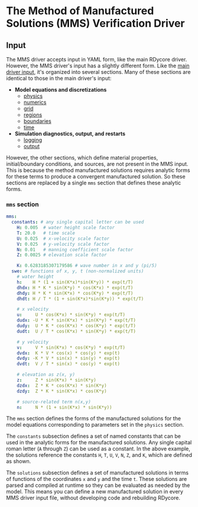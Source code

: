 # The Method of Manufactured Solutions (MMS) Verification Driver

## Input

The MMS driver accepts input in YAML form, like the main RDycore driver. However,
the MMS driver's input has a ѕlightly different form. Like the [main driver input](input.md),
it's organized into several sections. Many of these sections are identical to
those in the main driver's input:

* **Model equations and discretizations**
    * [physics](input.md#physics)
    * [numerics](input.md#numerics)
    * [grid](input.md#grid)
    * [regions](input.md#regions)
    * [boundaries](input.md#boundaries)
    * [time](input.md#time)
* **Simulation diagnostics, output, and restarts**
    * [logging](input.md#logging)
    * [output](input.md#output)

However, the other sections, which define material properties, initial/boundary
conditions, and sources, are not present in the MMS input. This is because the
method manufactured solutions requires analytic forms for these terms to produce
a convergent manufactured solution. So these sections are replaced by a single
`mms` section that defines these analytic forms.

### `mms` section

```yaml
mms:
  constants: # any single capital letter can be used
    H: 0.005  # water height scale factor
    T: 20.0   # time scale
    U: 0.025  # x-velocity scale factor
    V: 0.025  # y-velocity scale factor
    N: 0.01   # manning coefficient scale factor
    Z: 0.0025 # elevation scale factor

    K: 0.6283185307179586 # wave number in x and y (pi/5)
  swe: # functions of x, y, t (non-normalized units)
    # water height
    h:    H * (1 + sin(K*x)*sin(K*y)) * exp(t/T)
    dhdx: H * K * sin(K*y) * cos(K*x) * exp(t/T)
    dhdy: H * K * sin(K*x) * cos(K*y) * exp(t/T)
    dhdt: H / T * (1 + sin(K*x)*sin(K*y)) * exp(t/T)

    # x velocity
    u:     U * cos(K*x) * sin(K*y) * exp(t/T)
    dudx: -U * K * sin(K*x) * sin(K*y) * exp(t/T)
    dudy:  U * K * cos(K*x) * cos(K*y) * exp(t/T)
    dudt:  U / T * cos(K*x) * sin(K*y) * exp(t/T)

    # y velocity
    v:     V * sin(K*x) * cos(K*y) * exp(t/T)
    dvdx:  K * V * cos(x) * cos(y) * exp(t)
    dvdy: -K * V * sin(x) * sin(y) * exp(t)
    dvdt:  V / T * sin(x) * cos(y) * exp(t)

    # elevation as z(x, y)
    z:     Z * sin(K*x) * sin(K*y)
    dzdx:  Z * K * cos(K*x) * sin(K*y)
    dzdy:  Z * K * sin(K*x) * cos(K*y)

    # source-related term n(x,y)
    n:     N * (1 + sin(K*x) * sin(K*y))
```

The `mms` section defines the forms of the manufactured solutions for the
model equations corresponding to parameters set in the `physics` section.

The `constants` subsection defineѕ a set of named constants that can be used
in the analytic forms for the manufactured solutions. Any single capital roman
letter (`A` through `Z`) can be used as a constant. In the above example, the
solutions reference the constants `H`, `T`, `U`, `V`, `N`, `Z`, and `K`, which
are defined as shown.

The `solutions` subsection defines a set of manufactured solutions in terms of
functions of the coordinates `x` and `y` and the time `t`. These solutions are
parsed and compiled at runtime so they can be evaluated as needed by the model.
This means you can define a new manufactured solution in every MMS driver input
file, without developing code and rebuilding RDycore.
